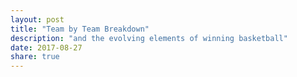 ```yaml
---
layout: post
title: "Team by Team Breakdown"
description: "and the evolving elements of winning basketball"
date: 2017-08-27
share: true
---
```


<style type="text/css">
    circle.dark {
        fill: #099;
        opacity: 1.0;
    }

    #statToggle ul>li {
        background: #099;
    }

</style>

<div class="toggle" id="statToggle"></div>
<svg height="600" width="850"></svg>
<div class="tooltip" id="statTooltip"></div>

<script>

    var translate = function(left, top) { return "translate(" + left + "," + top + ")"; };

    var data = [{"diffs": {"ts_pct": {"total": 37, "pct_diff": 0.286}, "efg_pct": {"total": 38, "pct_diff": 0.321}, "ft": {"total": 34, "pct_diff": 0.11}, "ast": {"total": 31, "pct_diff": 0.255}, "stl": {"total": 27, "pct_diff": 0.166}, "win": {"total": 32, "pct_diff": 0.61}, "orb": {"total": 33, "pct_diff": -0.026}, "trb": {"total": 32, "pct_diff": 0.172}, "tov": {"total": 33, "pct_diff": 0.065}, "fg3": {"total": 24, "pct_diff": 0.277}, "fta": {"total": 39, "pct_diff": 0.123}, "fg_pct": {"total": 39, "pct_diff": 0.277}, "fg3%": {"total": 45, "pct_diff": 0.166}, "blk": {"total": 27, "pct_diff": -0.02}, "fg": {"total": 32, "pct_diff": 0.36}, "drb": {"total": 41, "pct_diff": 0.195}, "base_win_pct": 0.39, "fga": {"total": 38, "pct_diff": 0.005}}, "team_name": "sac"}, {"diffs": {"ts_pct": {"total": 48, "pct_diff": 0.25}, "efg_pct": {"total": 47, "pct_diff": 0.202}, "ft": {"total": 30, "pct_diff": 0.133}, "ast": {"total": 43, "pct_diff": 0.198}, "stl": {"total": 29, "pct_diff": 0.259}, "win": {"total": 41, "pct_diff": 0.5}, "orb": {"total": 29, "pct_diff": -0.086}, "trb": {"total": 37, "pct_diff": 0.068}, "tov": {"total": 33, "pct_diff": 0.167}, "fg3": {"total": 46, "pct_diff": 0.109}, "fta": {"total": 27, "pct_diff": 0.13}, "fg_pct": {"total": 42, "pct_diff": 0.262}, "fg3%": {"total": 43, "pct_diff": 0.174}, "blk": {"total": 30, "pct_diff": 0.167}, "fg": {"total": 43, "pct_diff": 0.291}, "drb": {"total": 34, "pct_diff": 0.206}, "base_win_pct": 0.5, "fga": {"total": 32, "pct_diff": -0.063}}, "team_name": "por"}, {"diffs": {"ts_pct": {"total": 54, "pct_diff": 0.2}, "efg_pct": {"total": 56, "pct_diff": 0.185}, "ft": {"total": 50, "pct_diff": -0.004}, "ast": {"total": 52, "pct_diff": 0.16}, "stl": {"total": 40, "pct_diff": 0.081}, "win": {"total": 61, "pct_diff": 0.256}, "orb": {"total": 39, "pct_diff": -0.026}, "trb": {"total": 47, "pct_diff": 0.022}, "tov": {"total": 45, "pct_diff": 0.1}, "fg3": {"total": 48, "pct_diff": 0.11}, "fta": {"total": 44, "pct_diff": -0.017}, "fg_pct": {"total": 56, "pct_diff": 0.149}, "fg3%": {"total": 53, "pct_diff": 0.124}, "blk": {"total": 55, "pct_diff": 0.056}, "fg": {"total": 50, "pct_diff": 0.176}, "drb": {"total": 51, "pct_diff": 0.099}, "base_win_pct": 0.744, "fga": {"total": 40, "pct_diff": 0.031}}, "team_name": "sas"}, {"diffs": {"ts_pct": {"total": 37, "pct_diff": 0.27}, "efg_pct": {"total": 34, "pct_diff": 0.315}, "ft": {"total": 41, "pct_diff": 0.171}, "ast": {"total": 30, "pct_diff": 0.189}, "stl": {"total": 19, "pct_diff": 0.124}, "win": {"total": 20, "pct_diff": 0.756}, "orb": {"total": 24, "pct_diff": -0.036}, "trb": {"total": 23, "pct_diff": 0.278}, "tov": {"total": 21, "pct_diff": 0.042}, "fg3": {"total": 44, "pct_diff": 0.074}, "fta": {"total": 40, "pct_diff": 0.081}, "fg_pct": {"total": 32, "pct_diff": 0.287}, "fg3%": {"total": 34, "pct_diff": 0.197}, "blk": {"total": 26, "pct_diff": 0.141}, "fg": {"total": 17, "pct_diff": 0.403}, "drb": {"total": 31, "pct_diff": 0.304}, "base_win_pct": 0.244, "fga": {"total": 21, "pct_diff": -0.054}}, "team_name": "brk"}, {"diffs": {"ts_pct": {"total": 45, "pct_diff": 0.355}, "efg_pct": {"total": 42, "pct_diff": 0.345}, "ft": {"total": 36, "pct_diff": 0.155}, "ast": {"total": 39, "pct_diff": 0.232}, "stl": {"total": 37, "pct_diff": 0.083}, "win": {"total": 42, "pct_diff": 0.488}, "orb": {"total": 24, "pct_diff": -0.054}, "trb": {"total": 32, "pct_diff": 0.207}, "tov": {"total": 44, "pct_diff": 0.079}, "fg3": {"total": 25, "pct_diff": 0.168}, "fta": {"total": 33, "pct_diff": 0.064}, "fg_pct": {"total": 46, "pct_diff": 0.292}, "fg3%": {"total": 46, "pct_diff": 0.205}, "blk": {"total": 35, "pct_diff": 0.059}, "fg": {"total": 47, "pct_diff": 0.254}, "drb": {"total": 30, "pct_diff": 0.355}, "base_win_pct": 0.512, "fga": {"total": 42, "pct_diff": -0.06}}, "team_name": "ind"}, {"diffs": {"ts_pct": {"total": 44, "pct_diff": 0.329}, "efg_pct": {"total": 42, "pct_diff": 0.345}, "ft": {"total": 34, "pct_diff": 0.253}, "ast": {"total": 39, "pct_diff": 0.206}, "stl": {"total": 44, "pct_diff": 0.079}, "win": {"total": 42, "pct_diff": 0.488}, "orb": {"total": 22, "pct_diff": 0.079}, "trb": {"total": 32, "pct_diff": 0.175}, "tov": {"total": 43, "pct_diff": 0.093}, "fg3": {"total": 28, "pct_diff": 0.345}, "fta": {"total": 34, "pct_diff": 0.135}, "fg_pct": {"total": 44, "pct_diff": 0.261}, "fg3%": {"total": 44, "pct_diff": 0.147}, "blk": {"total": 43, "pct_diff": 0.139}, "fg": {"total": 45, "pct_diff": 0.221}, "drb": {"total": 40, "pct_diff": 0.188}, "base_win_pct": 0.512, "fga": {"total": 30, "pct_diff": 0.055}}, "team_name": "mil"}, {"diffs": {"ts_pct": {"total": 34, "pct_diff": 0.416}, "efg_pct": {"total": 31, "pct_diff": 0.428}, "ft": {"total": 48, "pct_diff": 0.122}, "ast": {"total": 43, "pct_diff": 0.25}, "stl": {"total": 39, "pct_diff": 0.135}, "win": {"total": 31, "pct_diff": 0.622}, "orb": {"total": 48, "pct_diff": -0.003}, "trb": {"total": 48, "pct_diff": 0.08}, "tov": {"total": 41, "pct_diff": 0.061}, "fg3": {"total": 22, "pct_diff": 0.395}, "fta": {"total": 47, "pct_diff": 0.111}, "fg_pct": {"total": 39, "pct_diff": 0.263}, "fg3%": {"total": 32, "pct_diff": 0.247}, "blk": {"total": 29, "pct_diff": 0.277}, "fg": {"total": 33, "pct_diff": 0.38}, "drb": {"total": 41, "pct_diff": 0.207}, "base_win_pct": 0.378, "fga": {"total": 46, "pct_diff": -0.008}}, "team_name": "min"}, {"diffs": {"ts_pct": {"total": 42, "pct_diff": 0.357}, "efg_pct": {"total": 51, "pct_diff": 0.245}, "ft": {"total": 23, "pct_diff": 0.022}, "ast": {"total": 47, "pct_diff": 0.117}, "stl": {"total": 37, "pct_diff": 0.095}, "win": {"total": 41, "pct_diff": 0.5}, "orb": {"total": 45, "pct_diff": 0.033}, "trb": {"total": 41, "pct_diff": 0.134}, "tov": {"total": 41, "pct_diff": 0.037}, "fg3": {"total": 46, "pct_diff": 0.109}, "fta": {"total": 29, "pct_diff": 0.121}, "fg_pct": {"total": 42, "pct_diff": 0.262}, "fg3%": {"total": 45, "pct_diff": 0.233}, "blk": {"total": 47, "pct_diff": 0.032}, "fg": {"total": 43, "pct_diff": 0.267}, "drb": {"total": 33, "pct_diff": 0.258}, "base_win_pct": 0.5, "fga": {"total": 42, "pct_diff": 0.024}}, "team_name": "mia"}, {"diffs": {"ts_pct": {"total": 54, "pct_diff": 0.211}, "efg_pct": {"total": 55, "pct_diff": 0.178}, "ft": {"total": 45, "pct_diff": 0.022}, "ast": {"total": 30, "pct_diff": 0.345}, "stl": {"total": 30, "pct_diff": 0.245}, "win": {"total": 51, "pct_diff": 0.378}, "orb": {"total": 29, "pct_diff": 0.033}, "trb": {"total": 43, "pct_diff": 0.169}, "tov": {"total": 30, "pct_diff": 0.178}, "fg3": {"total": 54, "pct_diff": 0.119}, "fta": {"total": 53, "pct_diff": 0.001}, "fg_pct": {"total": 50, "pct_diff": 0.218}, "fg3%": {"total": 46, "pct_diff": 0.204}, "blk": {"total": 36, "pct_diff": 0.1}, "fg": {"total": 35, "pct_diff": 0.292}, "drb": {"total": 46, "pct_diff": 0.226}, "base_win_pct": 0.622, "fga": {"total": 23, "pct_diff": 0.074}}, "team_name": "cle"}, {"diffs": {"ts_pct": {"total": 38, "pct_diff": 0.324}, "efg_pct": {"total": 31, "pct_diff": 0.367}, "ft": {"total": 62, "pct_diff": 0.077}, "ast": {"total": 32, "pct_diff": 0.217}, "stl": {"total": 43, "pct_diff": 0.142}, "win": {"total": 36, "pct_diff": 0.561}, "orb": {"total": 36, "pct_diff": -0.022}, "trb": {"total": 32, "pct_diff": 0.155}, "tov": {"total": 48, "pct_diff": 0.082}, "fg3": {"total": 30, "pct_diff": 0.161}, "fta": {"total": 59, "pct_diff": 0.086}, "fg_pct": {"total": 33, "pct_diff": 0.319}, "fg3%": {"total": 33, "pct_diff": 0.258}, "blk": {"total": 28, "pct_diff": 0.132}, "fg": {"total": 28, "pct_diff": 0.418}, "drb": {"total": 33, "pct_diff": 0.197}, "base_win_pct": 0.439, "fga": {"total": 35, "pct_diff": -0.01}}, "team_name": "cho"}, {"diffs": {"ts_pct": {"total": 34, "pct_diff": 0.387}, "efg_pct": {"total": 36, "pct_diff": 0.372}, "ft": {"total": 29, "pct_diff": 0.001}, "ast": {"total": 44, "pct_diff": 0.258}, "stl": {"total": 38, "pct_diff": 0.096}, "win": {"total": 31, "pct_diff": 0.622}, "orb": {"total": 45, "pct_diff": -0.0}, "trb": {"total": 42, "pct_diff": 0.146}, "tov": {"total": 34, "pct_diff": 0.004}, "fg3": {"total": 31, "pct_diff": 0.299}, "fta": {"total": 31, "pct_diff": -0.023}, "fg_pct": {"total": 37, "pct_diff": 0.298}, "fg3%": {"total": 42, "pct_diff": 0.241}, "blk": {"total": 44, "pct_diff": 0.077}, "fg": {"total": 34, "pct_diff": 0.298}, "drb": {"total": 39, "pct_diff": 0.263}, "base_win_pct": 0.378, "fga": {"total": 44, "pct_diff": -0.037}}, "team_name": "nyk"}, {"diffs": {"ts_pct": {"total": 51, "pct_diff": 0.27}, "efg_pct": {"total": 51, "pct_diff": 0.27}, "ft": {"total": 50, "pct_diff": 0.029}, "ast": {"total": 46, "pct_diff": 0.177}, "stl": {"total": 34, "pct_diff": 0.094}, "win": {"total": 55, "pct_diff": 0.329}, "orb": {"total": 35, "pct_diff": -0.042}, "trb": {"total": 40, "pct_diff": 0.154}, "tov": {"total": 37, "pct_diff": -0.022}, "fg3": {"total": 62, "pct_diff": 0.103}, "fta": {"total": 51, "pct_diff": 0.035}, "fg_pct": {"total": 43, "pct_diff": 0.282}, "fg3%": {"total": 42, "pct_diff": 0.258}, "blk": {"total": 28, "pct_diff": 0.115}, "fg": {"total": 34, "pct_diff": 0.3}, "drb": {"total": 41, "pct_diff": 0.207}, "base_win_pct": 0.671, "fga": {"total": 33, "pct_diff": -0.065}}, "team_name": "hou"}, {"diffs": {"ts_pct": {"total": 38, "pct_diff": 0.323}, "efg_pct": {"total": 41, "pct_diff": 0.329}, "ft": {"total": 33, "pct_diff": 0.038}, "ast": {"total": 43, "pct_diff": 0.216}, "stl": {"total": 45, "pct_diff": 0.024}, "win": {"total": 49, "pct_diff": 0.402}, "orb": {"total": 35, "pct_diff": -0.055}, "trb": {"total": 37, "pct_diff": 0.051}, "tov": {"total": 43, "pct_diff": 0.053}, "fg3": {"total": 30, "pct_diff": 0.269}, "fta": {"total": 24, "pct_diff": -0.015}, "fg_pct": {"total": 43, "pct_diff": 0.262}, "fg3%": {"total": 38, "pct_diff": 0.323}, "blk": {"total": 32, "pct_diff": 0.215}, "fg": {"total": 49, "pct_diff": 0.157}, "drb": {"total": 44, "pct_diff": 0.197}, "base_win_pct": 0.598, "fga": {"total": 47, "pct_diff": -0.109}}, "team_name": "was"}, {"diffs": {"ts_pct": {"total": 28, "pct_diff": 0.469}, "efg_pct": {"total": 28, "pct_diff": 0.433}, "ft": {"total": 29, "pct_diff": 0.2}, "ast": {"total": 15, "pct_diff": 0.216}, "stl": {"total": 36, "pct_diff": 0.044}, "win": {"total": 26, "pct_diff": 0.683}, "orb": {"total": 43, "pct_diff": 0.102}, "trb": {"total": 39, "pct_diff": 0.119}, "tov": {"total": 34, "pct_diff": 0.065}, "fg3": {"total": 32, "pct_diff": 0.214}, "fta": {"total": 32, "pct_diff": 0.152}, "fg_pct": {"total": 25, "pct_diff": 0.403}, "fg3%": {"total": 32, "pct_diff": 0.277}, "blk": {"total": 22, "pct_diff": 0.138}, "fg": {"total": 33, "pct_diff": 0.289}, "drb": {"total": 30, "pct_diff": 0.316}, "base_win_pct": 0.317, "fga": {"total": 45, "pct_diff": -0.006}}, "team_name": "lal"}, {"diffs": {"ts_pct": {"total": 31, "pct_diff": 0.304}, "efg_pct": {"total": 36, "pct_diff": 0.215}, "ft": {"total": 27, "pct_diff": 0.14}, "ast": {"total": 43, "pct_diff": 0.171}, "stl": {"total": 29, "pct_diff": 0.073}, "win": {"total": 28, "pct_diff": 0.659}, "orb": {"total": 29, "pct_diff": 0.073}, "trb": {"total": 29, "pct_diff": 0.28}, "tov": {"total": 24, "pct_diff": 0.034}, "fg3": {"total": 53, "pct_diff": 0.074}, "fta": {"total": 28, "pct_diff": 0.088}, "fg_pct": {"total": 31, "pct_diff": 0.24}, "fg3%": {"total": 40, "pct_diff": 0.184}, "blk": {"total": 35, "pct_diff": 0.145}, "fg": {"total": 28, "pct_diff": 0.302}, "drb": {"total": 30, "pct_diff": 0.259}, "base_win_pct": 0.341, "fga": {"total": 34, "pct_diff": 0.041}}, "team_name": "phi"}, {"diffs": {"ts_pct": {"total": 25, "pct_diff": 0.427}, "efg_pct": {"total": 26, "pct_diff": 0.361}, "ft": {"total": 28, "pct_diff": 0.136}, "ast": {"total": 30, "pct_diff": 0.174}, "stl": {"total": 37, "pct_diff": 0.004}, "win": {"total": 24, "pct_diff": 0.707}, "orb": {"total": 45, "pct_diff": -0.026}, "trb": {"total": 38, "pct_diff": 0.102}, "tov": {"total": 37, "pct_diff": 0.004}, "fg3": {"total": 24, "pct_diff": 0.207}, "fta": {"total": 27, "pct_diff": 0.04}, "fg_pct": {"total": 30, "pct_diff": 0.274}, "fg3%": {"total": 31, "pct_diff": 0.191}, "blk": {"total": 31, "pct_diff": 0.126}, "fg": {"total": 35, "pct_diff": 0.164}, "drb": {"total": 32, "pct_diff": 0.238}, "base_win_pct": 0.293, "fga": {"total": 44, "pct_diff": -0.066}}, "team_name": "pho"}, {"diffs": {"ts_pct": {"total": 32, "pct_diff": 0.473}, "efg_pct": {"total": 31, "pct_diff": 0.437}, "ft": {"total": 29, "pct_diff": 0.253}, "ast": {"total": 35, "pct_diff": 0.227}, "stl": {"total": 46, "pct_diff": 0.12}, "win": {"total": 33, "pct_diff": 0.598}, "orb": {"total": 33, "pct_diff": 0.022}, "trb": {"total": 18, "pct_diff": 0.154}, "tov": {"total": 61, "pct_diff": 0.024}, "fg3": {"total": 45, "pct_diff": 0.109}, "fta": {"total": 27, "pct_diff": 0.228}, "fg_pct": {"total": 30, "pct_diff": 0.465}, "fg3%": {"total": 34, "pct_diff": 0.216}, "blk": {"total": 38, "pct_diff": -0.007}, "fg": {"total": 30, "pct_diff": 0.365}, "drb": {"total": 15, "pct_diff": 0.465}, "base_win_pct": 0.402, "fga": {"total": 52, "pct_diff": -0.056}}, "team_name": "dal"}, {"diffs": {"ts_pct": {"total": 48, "pct_diff": 0.336}, "efg_pct": {"total": 51, "pct_diff": 0.28}, "ft": {"total": 45, "pct_diff": 0.089}, "ast": {"total": 36, "pct_diff": 0.211}, "stl": {"total": 40, "pct_diff": 0.103}, "win": {"total": 51, "pct_diff": 0.378}, "orb": {"total": 33, "pct_diff": 0.045}, "trb": {"total": 41, "pct_diff": 0.134}, "tov": {"total": 38, "pct_diff": 0.089}, "fg3": {"total": 46, "pct_diff": 0.161}, "fta": {"total": 45, "pct_diff": 0.089}, "fg_pct": {"total": 54, "pct_diff": 0.248}, "fg3%": {"total": 47, "pct_diff": 0.165}, "blk": {"total": 53, "pct_diff": 0.133}, "fg": {"total": 43, "pct_diff": 0.238}, "drb": {"total": 49, "pct_diff": 0.194}, "base_win_pct": 0.622, "fga": {"total": 31, "pct_diff": -0.074}}, "team_name": "lac"}, {"diffs": {"ts_pct": {"total": 29, "pct_diff": 0.508}, "efg_pct": {"total": 31, "pct_diff": 0.388}, "ft": {"total": 32, "pct_diff": 0.115}, "ast": {"total": 36, "pct_diff": 0.313}, "stl": {"total": 32, "pct_diff": 0.177}, "win": {"total": 29, "pct_diff": 0.646}, "orb": {"total": 35, "pct_diff": -0.04}, "trb": {"total": 33, "pct_diff": 0.131}, "tov": {"total": 33, "pct_diff": 0.101}, "fg3": {"total": 29, "pct_diff": 0.163}, "fta": {"total": 36, "pct_diff": 0.063}, "fg_pct": {"total": 31, "pct_diff": 0.42}, "fg3%": {"total": 29, "pct_diff": 0.198}, "blk": {"total": 33, "pct_diff": 0.131}, "fg": {"total": 30, "pct_diff": 0.413}, "drb": {"total": 27, "pct_diff": 0.313}, "base_win_pct": 0.354, "fga": {"total": 38, "pct_diff": 0.014}}, "team_name": "orl"}, {"diffs": {"ts_pct": {"total": 37, "pct_diff": 0.396}, "efg_pct": {"total": 36, "pct_diff": 0.391}, "ft": {"total": 43, "pct_diff": 0.05}, "ast": {"total": 30, "pct_diff": 0.318}, "stl": {"total": 42, "pct_diff": 0.18}, "win": {"total": 34, "pct_diff": 0.585}, "orb": {"total": 25, "pct_diff": 0.105}, "trb": {"total": 21, "pct_diff": 0.347}, "tov": {"total": 42, "pct_diff": 0.085}, "fg3": {"total": 34, "pct_diff": 0.203}, "fta": {"total": 44, "pct_diff": 0.108}, "fg_pct": {"total": 34, "pct_diff": 0.409}, "fg3%": {"total": 42, "pct_diff": 0.252}, "blk": {"total": 50, "pct_diff": 0.105}, "fg": {"total": 25, "pct_diff": 0.425}, "drb": {"total": 24, "pct_diff": 0.377}, "base_win_pct": 0.415, "fga": {"total": 35, "pct_diff": 0.042}}, "team_name": "nop"}, {"diffs": {"ts_pct": {"total": 51, "pct_diff": 0.26}, "efg_pct": {"total": 47, "pct_diff": 0.25}, "ft": {"total": 42, "pct_diff": 0.116}, "ast": {"total": 48, "pct_diff": 0.107}, "stl": {"total": 30, "pct_diff": 0.111}, "win": {"total": 51, "pct_diff": 0.378}, "orb": {"total": 44, "pct_diff": -0.031}, "trb": {"total": 51, "pct_diff": 0.143}, "tov": {"total": 31, "pct_diff": 0.088}, "fg3": {"total": 45, "pct_diff": 0.222}, "fta": {"total": 46, "pct_diff": 0.117}, "fg_pct": {"total": 49, "pct_diff": 0.256}, "fg3%": {"total": 40, "pct_diff": 0.178}, "blk": {"total": 47, "pct_diff": 0.101}, "fg": {"total": 38, "pct_diff": 0.273}, "drb": {"total": 51, "pct_diff": 0.182}, "base_win_pct": 0.622, "fga": {"total": 29, "pct_diff": -0.07}}, "team_name": "uta"}, {"diffs": {"ts_pct": {"total": 66, "pct_diff": 0.107}, "efg_pct": {"total": 65, "pct_diff": 0.121}, "ft": {"total": 39, "pct_diff": 0.029}, "ast": {"total": 68, "pct_diff": 0.109}, "stl": {"total": 45, "pct_diff": 0.05}, "win": {"total": 67, "pct_diff": 0.183}, "orb": {"total": 24, "pct_diff": 0.1}, "trb": {"total": 39, "pct_diff": 0.132}, "tov": {"total": 39, "pct_diff": 0.106}, "fg3": {"total": 59, "pct_diff": 0.115}, "fta": {"total": 38, "pct_diff": 0.025}, "fg_pct": {"total": 68, "pct_diff": 0.08}, "fg3%": {"total": 58, "pct_diff": 0.131}, "blk": {"total": 61, "pct_diff": 0.003}, "fg": {"total": 60, "pct_diff": 0.15}, "drb": {"total": 47, "pct_diff": 0.119}, "base_win_pct": 0.817, "fga": {"total": 33, "pct_diff": 0.062}}, "team_name": "gsw"}, {"diffs": {"ts_pct": {"total": 41, "pct_diff": 0.354}, "efg_pct": {"total": 38, "pct_diff": 0.397}, "ft": {"total": 48, "pct_diff": -0.003}, "ast": {"total": 36, "pct_diff": 0.337}, "stl": {"total": 30, "pct_diff": 0.143}, "win": {"total": 43, "pct_diff": 0.476}, "orb": {"total": 40, "pct_diff": 0.051}, "trb": {"total": 43, "pct_diff": 0.15}, "tov": {"total": 36, "pct_diff": 0.087}, "fg3": {"total": 20, "pct_diff": 0.326}, "fta": {"total": 56, "pct_diff": -0.06}, "fg_pct": {"total": 40, "pct_diff": 0.376}, "fg3%": {"total": 30, "pct_diff": 0.343}, "blk": {"total": 32, "pct_diff": 0.07}, "fg": {"total": 34, "pct_diff": 0.358}, "drb": {"total": 44, "pct_diff": 0.226}, "base_win_pct": 0.524, "fga": {"total": 29, "pct_diff": 0.062}}, "team_name": "atl"}, {"diffs": {"ts_pct": {"total": 48, "pct_diff": 0.312}, "efg_pct": {"total": 49, "pct_diff": 0.272}, "ft": {"total": 36, "pct_diff": -0.007}, "ast": {"total": 53, "pct_diff": 0.071}, "stl": {"total": 30, "pct_diff": 0.021}, "win": {"total": 53, "pct_diff": 0.354}, "orb": {"total": 27, "pct_diff": 0.021}, "trb": {"total": 29, "pct_diff": 0.251}, "tov": {"total": 36, "pct_diff": -0.035}, "fg3": {"total": 58, "pct_diff": 0.078}, "fta": {"total": 35, "pct_diff": 0.011}, "fg_pct": {"total": 42, "pct_diff": 0.306}, "fg3%": {"total": 48, "pct_diff": 0.208}, "blk": {"total": 25, "pct_diff": 0.194}, "fg": {"total": 40, "pct_diff": 0.229}, "drb": {"total": 34, "pct_diff": 0.325}, "base_win_pct": 0.646, "fga": {"total": 38, "pct_diff": -0.014}}, "team_name": "bos"}, {"diffs": {"ts_pct": {"total": 30, "pct_diff": 0.482}, "efg_pct": {"total": 34, "pct_diff": 0.402}, "ft": {"total": 27, "pct_diff": 0.105}, "ast": {"total": 30, "pct_diff": 0.382}, "stl": {"total": 41, "pct_diff": 0.134}, "win": {"total": 37, "pct_diff": 0.549}, "orb": {"total": 62, "pct_diff": 0.017}, "trb": {"total": 50, "pct_diff": 0.129}, "tov": {"total": 44, "pct_diff": 0.072}, "fg3": {"total": 27, "pct_diff": 0.142}, "fta": {"total": 35, "pct_diff": 0.006}, "fg_pct": {"total": 39, "pct_diff": 0.293}, "fg3%": {"total": 38, "pct_diff": 0.26}, "blk": {"total": 31, "pct_diff": 0.065}, "fg": {"total": 49, "pct_diff": 0.263}, "drb": {"total": 36, "pct_diff": 0.271}, "base_win_pct": 0.451, "fga": {"total": 60, "pct_diff": 0.032}}, "team_name": "det"}, {"diffs": {"ts_pct": {"total": 38, "pct_diff": 0.374}, "efg_pct": {"total": 40, "pct_diff": 0.352}, "ft": {"total": 46, "pct_diff": 0.036}, "ast": {"total": 32, "pct_diff": 0.302}, "stl": {"total": 27, "pct_diff": 0.094}, "win": {"total": 47, "pct_diff": 0.427}, "orb": {"total": 56, "pct_diff": -0.055}, "trb": {"total": 62, "pct_diff": 0.072}, "tov": {"total": 25, "pct_diff": 0.027}, "fg3": {"total": 34, "pct_diff": 0.162}, "fta": {"total": 50, "pct_diff": 0.047}, "fg_pct": {"total": 40, "pct_diff": 0.377}, "fg3%": {"total": 29, "pct_diff": 0.255}, "blk": {"total": 32, "pct_diff": 0.146}, "fg": {"total": 40, "pct_diff": 0.252}, "drb": {"total": 54, "pct_diff": 0.242}, "base_win_pct": 0.573, "fga": {"total": 46, "pct_diff": -0.03}}, "team_name": "okc"}, {"diffs": {"ts_pct": {"total": 48, "pct_diff": 0.232}, "efg_pct": {"total": 46, "pct_diff": 0.226}, "ft": {"total": 51, "pct_diff": 0.084}, "ast": {"total": 20, "pct_diff": 0.178}, "stl": {"total": 50, "pct_diff": -0.002}, "win": {"total": 51, "pct_diff": 0.378}, "orb": {"total": 38, "pct_diff": -0.043}, "trb": {"total": 41, "pct_diff": 0.134}, "tov": {"total": 52, "pct_diff": 0.032}, "fg3": {"total": 30, "pct_diff": 0.211}, "fta": {"total": 40, "pct_diff": 0.103}, "fg_pct": {"total": 50, "pct_diff": 0.178}, "fg3%": {"total": 46, "pct_diff": 0.204}, "blk": {"total": 34, "pct_diff": 0.084}, "fg": {"total": 50, "pct_diff": 0.198}, "drb": {"total": 45, "pct_diff": 0.156}, "base_win_pct": 0.622, "fga": {"total": 45, "pct_diff": 0.0}}, "team_name": "tor"}, {"diffs": {"ts_pct": {"total": 45, "pct_diff": 0.312}, "efg_pct": {"total": 40, "pct_diff": 0.312}, "ft": {"total": 44, "pct_diff": 0.126}, "ast": {"total": 43, "pct_diff": 0.163}, "stl": {"total": 25, "pct_diff": 0.152}, "win": {"total": 40, "pct_diff": 0.512}, "orb": {"total": 51, "pct_diff": -0.057}, "trb": {"total": 59, "pct_diff": 0.071}, "tov": {"total": 18, "pct_diff": 0.123}, "fg3": {"total": 42, "pct_diff": 0.06}, "fta": {"total": 44, "pct_diff": 0.126}, "fg_pct": {"total": 41, "pct_diff": 0.341}, "fg3%": {"total": 43, "pct_diff": 0.186}, "blk": {"total": 30, "pct_diff": -0.021}, "fg": {"total": 35, "pct_diff": 0.312}, "drb": {"total": 55, "pct_diff": 0.185}, "base_win_pct": 0.488, "fga": {"total": 37, "pct_diff": -0.11}}, "team_name": "den"}, {"diffs": {"ts_pct": {"total": 33, "pct_diff": 0.318}, "efg_pct": {"total": 30, "pct_diff": 0.333}, "ft": {"total": 57, "pct_diff": 0.044}, "ast": {"total": 31, "pct_diff": 0.306}, "stl": {"total": 43, "pct_diff": 0.058}, "win": {"total": 41, "pct_diff": 0.5}, "orb": {"total": 49, "pct_diff": 0.01}, "trb": {"total": 52, "pct_diff": 0.135}, "tov": {"total": 40, "pct_diff": 0.125}, "fg3": {"total": 30, "pct_diff": 0.167}, "fta": {"total": 58, "pct_diff": 0.034}, "fg_pct": {"total": 31, "pct_diff": 0.339}, "fg3%": {"total": 38, "pct_diff": 0.211}, "blk": {"total": 39, "pct_diff": 0.038}, "fg": {"total": 33, "pct_diff": 0.379}, "drb": {"total": 46, "pct_diff": 0.261}, "base_win_pct": 0.5, "fga": {"total": 43, "pct_diff": 0.035}}, "team_name": "chi"}, {"diffs": {"ts_pct": {"total": 36, "pct_diff": 0.42}, "efg_pct": {"total": 39, "pct_diff": 0.373}, "ft": {"total": 33, "pct_diff": 0.021}, "ast": {"total": 46, "pct_diff": 0.172}, "stl": {"total": 48, "pct_diff": 0.018}, "win": {"total": 43, "pct_diff": 0.476}, "orb": {"total": 48, "pct_diff": -0.045}, "trb": {"total": 41, "pct_diff": 0.11}, "tov": {"total": 46, "pct_diff": 0.019}, "fg3": {"total": 30, "pct_diff": 0.243}, "fta": {"total": 31, "pct_diff": 0.089}, "fg_pct": {"total": 40, "pct_diff": 0.326}, "fg3%": {"total": 41, "pct_diff": 0.232}, "blk": {"total": 27, "pct_diff": 0.032}, "fg": {"total": 40, "pct_diff": 0.351}, "drb": {"total": 37, "pct_diff": 0.287}, "base_win_pct": 0.524, "fga": {"total": 57, "pct_diff": 0.002}}, "team_name": "mem"}];

    var EXCLUDE_KEYS = new Set(['win', 'base_win_pct', 'fg', 'fg_pct', 'ts_pct', 'efg_pct']);

    var svgContainer = d3.select("svg"),
        graphMargins = {top: 25, right: 25, bottom: 25, left: 35};

    var graphWidth = +svgContainer.attr("width") - graphMargins.left - graphMargins.right;
    var graphHeight = +svgContainer.attr("height") - graphMargins.top - graphMargins.bottom;

    var graphContainer = svgContainer.append("g")
        .attr("transform", translate(graphMargins.left, graphMargins.top));

    var pctToHeight = d3.scaleLinear().range([graphHeight, 0]).domain([-0.20, 0.5]);
    var numGamesToWidth = d3.scaleLinear().range([0, graphWidth]).domain([0, 82]);

    var statTooltip = d3.select("#statTooltip").style("opacity", 0);

    var state = {
        keyState: {},
        teamState: {}
    }

    function initState(keysToRender) {

      for (var i = 0; i < keysToRender.length; i++) {
        var key = keysToRender[i];
        state.keyState[key] = false;
      }

    }

    function renderPoints(teamName, data) {
        var dotRadius = 2.5;
        graphContainer.selectAll(".dot")
            .data(data)
            .enter()
            .append("circle")
              .attr("r", dotRadius)
              .attr("class", function(d) { return getClass(d['stat']) })
              .attr("team", teamName)
              .attr("stat", function(d) { return d['stat'] })
              .attr("totalGames", function(d) { return d['total'] })
              .attr("pctDiff", function(d) { return (100 * d['pctDiff']).toFixed(2) })
              .attr("cx", function(d) { return numGamesToWidth(d['total']) })
              .attr("cy", function(d) { return pctToHeight(d['pctDiff'] )})
              .on('mouseover', function() {
                var stat = d3.select(this).attr("stat");
                var team = d3.select(this).attr("team");
                var pctDiff = d3.select(this).attr("pctDiff");
                var totalGames = d3.select(this).attr("totalGames");

                statTooltip.transition().duration(150);
                statTooltip.html(team + "|" + stat + ": (" + totalGames + ", " + pctDiff + "%)")
                       .style("left", (d3.event.pageX) + "px")
                       .style("top", (d3.event.pageY - 24) + "px")
                       .style("opacity", .9);
              })
              .on("mouseout", function(d) {
                statTooltip.transition().duration(50).style("opacity", 0)
              });
    }

    function extractTeams() {

        var teams = [];
        for (var key in data) {
            if (data.hasOwnProperty(key)) {
                var teamName = data[key]['team_name'];
                teams.push(teamName);
            }
        }
        return teams;
    }

    function extractKeys() {

        var keys = [];
        var stats = data[0]['diffs']

        for (var key in stats) {
            if (EXCLUDE_KEYS.has(key)) continue
            if (stats.hasOwnProperty(key)) {
                keys.push(key)
            }
        }
        return keys;
    }

    function parseData(data) {
        var results = [];

        for (var key in data) {
            if (EXCLUDE_KEYS.has(key)) continue
            if (data.hasOwnProperty(key)) {
                var statMap = {
                    stat: key,
                    pctDiff: data[key]['pct_diff'],
                    total: data[key]['total']
                }
                results.push(statMap);
            }
        }
        return results;
    }

    function renderYAxis() {
        svgContainer.append("g")
                    .attr("transform", translate(graphMargins.left, graphMargins.top))
                    .call(d3.axisLeft(pctToHeight).tickFormat(d3.format(".0%")).ticks(5))
    }

    function renderXAxis() {
        svgContainer.append("g")
                      .attr("transform", translate(graphMargins.left, graphMargins.top + graphHeight))
                      .call(d3.axisBottom(numGamesToWidth).tickFormat(d3.format("d")).ticks(17))
    }

    var getClass = function(key) {
      if (state.keyState[key] == true) return 'dark'
      else return 'light'
    }

    function encodeKey(key) {
      return key.replace('%', '\\%');
    }

    function setUpStatToggles(stats) {

        d3.select("#statToggle").append("ul")
            .selectAll("li")
            .data(stats)
            .enter()
            .append("li")
            .attr("class", function(d) {
              if (state.keyState[d] == true) return "ON";
              else return "OFF";
            })
            .text(function(d) {return d})
            .on('click', function (d) {
              if (state.keyState[d] == true) {
                d3.select(this).attr("class", "OFF");
                state.keyState[d] = false;
              } else {
                d3.select(this).attr("class", "ON");
                state.keyState[d] = true;
              }
              d3.selectAll("[stat=" + encodeKey(d) + "]").each(function() {
                  d3.select(this).attr("class", getClass(d));
              })
            })
    }


    var keys = extractKeys();

    initState(keys);
    for (var key in data) {
      if (data.hasOwnProperty(key)) {
        var teamName = data[key]['team_name'];
        renderPoints(teamName, parseData(data[key]['diffs']));
      }
    }
    renderYAxis();
    renderXAxis();

    setUpStatToggles(keys);

</script>

